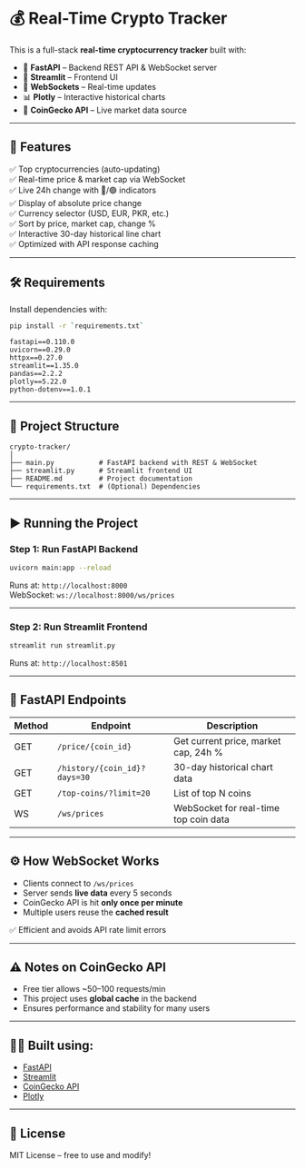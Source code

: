 # 💰 Real-Time Crypto Tracker

This is a full-stack **real-time cryptocurrency tracker** built with:

- 🧠 **FastAPI** – Backend REST API & WebSocket server  
- 🎨 **Streamlit** – Frontend UI  
- 📡 **WebSockets** – Real-time updates  
- 📊 **Plotly** – Interactive historical charts  
- 🔗 **CoinGecko API** – Live market data source  

---

## 🚀 Features

✅ Top cryptocurrencies (auto-updating)  
✅ Real-time price & market cap via WebSocket  
✅ Live 24h change with 🔴/🟢 indicators  
✅ Display of absolute price change  
✅ Currency selector (USD, EUR, PKR, etc.)  
✅ Sort by price, market cap, change %  
✅ Interactive 30-day historical line chart  
✅ Optimized with API response caching  

---

## 🛠 Requirements

Install dependencies with:

```bash
pip install -r `requirements.txt`
```

```
fastapi==0.110.0
uvicorn==0.29.0
httpx==0.27.0
streamlit==1.35.0
pandas==2.2.2
plotly==5.22.0
python-dotenv==1.0.1
```

---

## 📁 Project Structure

```
crypto-tracker/
│
├── main.py           # FastAPI backend with REST & WebSocket
├── streamlit.py      # Streamlit frontend UI
├── README.md         # Project documentation
└── requirements.txt  # (Optional) Dependencies
```

---

## ▶️ Running the Project

### Step 1: Run FastAPI Backend

```bash
uvicorn main:app --reload
```

Runs at: `http://localhost:8000`  
WebSocket: `ws://localhost:8000/ws/prices`

---

### Step 2: Run Streamlit Frontend

```bash
streamlit run streamlit.py
```

Runs at: `http://localhost:8501`

---

## 📡 FastAPI Endpoints

| Method | Endpoint                                | Description                            |
|--------|-----------------------------------------|----------------------------------------|
| GET    | `/price/{coin_id}`                      | Get current price, market cap, 24h %   |
| GET    | `/history/{coin_id}?days=30`            | 30-day historical chart data           |
| GET    | `/top-coins/?limit=20`                  | List of top N coins                    |
| WS     | `/ws/prices`                            | WebSocket for real-time top coin data  |

---

## ⚙️ How WebSocket Works

- Clients connect to `/ws/prices`  
- Server sends **live data** every 5 seconds  
- CoinGecko API is hit **only once per minute**  
- Multiple users reuse the **cached result**

✅ Efficient and avoids API rate limit errors

---

## ⚠️ Notes on CoinGecko API

- Free tier allows ~50–100 requests/min  
- This project uses **global cache** in the backend  
- Ensures performance and stability for many users  

---

## 👨‍💻 Built using:

- [FastAPI](https://fastapi.tiangolo.com/)  
- [Streamlit](https://streamlit.io/)  
- [CoinGecko API](https://www.coingecko.com/en/api)  
- [Plotly](https://plotly.com/)  

---

## 📜 License

MIT License – free to use and modify!
